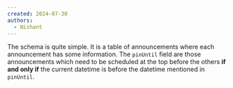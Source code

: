 ```yaml
---
created: 2024-07-30
authors:
  - Nishant
---
```

The schema is quite simple. It is a table of announcements where each announcement has some information. The `pinUntil` field are those announcements which need to be scheduled at the top before the others **if and only if** the current datetime is before the datetime mentioned in `pinUntil`.

